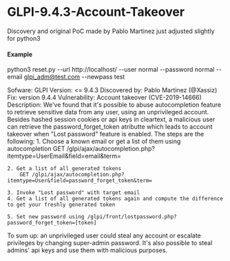 # GLPI-9.4.3-Account-Takeover
Discovery and original PoC made by Pablo Martinez just adjusted slightly for python3

#### Example
python3 reset.py --url http://localhost/ --user normal --password normal --email glpi_adm@test.com --newpass test


Sofware: GLPI 
Version: <= 9.4.3 
Discovered by: Pablo Martinez (@Xassiz)
Fix: version 9.4.4
Vulnerability: Account takeover (CVE-2019-14666)
Description:
We've found that it's possible to abuse autocompletion feature to retrieve sensitive data from any user, using an unprivileged account.
Besides hashed session cookies or api keys in cleartext, a malicious user can retrieve the password_forget_token atributte which leads to account takeover when "Lost password" feature is enabled.
The steps are the following:
    1. Choose a known email or get a list of them using autocompletion
        GET /glpi/ajax/autocompletion.php?itemtype=UserEmail&field=email&term=
     
    2. Get a list of all generated tokens
        GET /glpi/ajax/autocompletion.php?itemtype=User&field=password_forget_token&term=
 
    3. Invoke "Lost password" with target email
    4. Get a list of all generated tokens again and compute the difference to get your freshly generated token
 
    5. Set new password using /glpi/front/lostpassword.php?password_forget_token=[token]
    
To sum up: an unprivileged user could steal any account or escalate privileges by changing super-admin password. It's also possible to steal admins' api keys and use them with malicious purposes.

